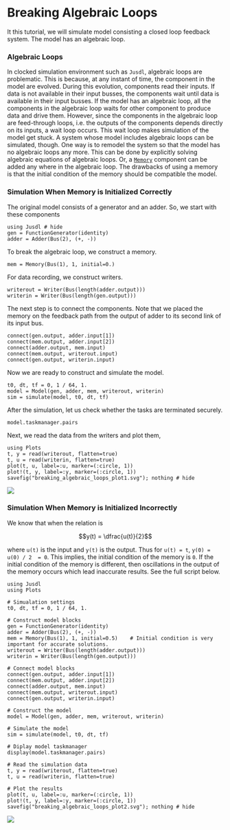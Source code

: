 # Breaking Algebraic Loops

It this tutorial, we will simulate model consisting a closed loop feedback system. The model has an algebraic loop. 

### Algebraic Loops
In clocked simulation environment such as `Jusdl`, algebraic loops are problematic. This is because, at any instant of time, the component in the model are evolved. During this evolution, components read their inputs. If data is not available in their input busses, the components wait until data is available in their input busses. If the model has an algebraic loop, all the components in the algebraic loop waits for other component to produce data and drive them. However, since the components in the algebraic loop are feed-through loops, i.e. the outputs of the components depends directly on its inputs, a wait loop occurs. This wait loop makes simulation of the model get stuck. A system whose model includes algebraic loops can be simulated, though. One way is to remodel the system so that the model has no algebraic loops any more. This can be done by explicitly solving algebraic equations of algebraic loops. Or, a [`Memory`](ref) component can be added any where in the algebraic loop. The drawbacks of using a memory is that the initial condition of the memory should be compatible the model. 

### Simulation When Memory is Initialized Correctly
The original model consists of a generator and an adder. So, we start with these components 
```@example breaking_algebraic_loops_ex
using Jusdl # hide
gen = FunctionGenerator(identity)
adder = Adder(Bus(2), (+, -))
```
To break the algebraic loop, we construct a memory.
```@example breaking_algebraic_loops_ex
mem = Memory(Bus(1), 1, initial=0.)
```
For data recording, we construct writers.
```@example breaking_algebraic_loops_ex
writerout = Writer(Bus(length(adder.output)))
writerin = Writer(Bus(length(gen.output)))
```

The next step is to connect the components. Note that we placed the memory on the feedback path from the output of adder to its second link of its input bus. 
```@example breaking_algebraic_loops_ex
connect(gen.output, adder.input[1])
connect(mem.output, adder.input[2])
connect(adder.output, mem.input)
connect(mem.output, writerout.input)
connect(gen.output, writerin.input)
```
Now we are ready to construct and simulate the model.
```@example breaking_algebraic_loops_ex
t0, dt, tf = 0, 1 / 64, 1.
model = Model(gen, adder, mem, writerout, writerin)
sim = simulate(model, t0, dt, tf)
```
After the simulation, let us check whether the tasks are terminated securely.
```@example breaking_algebraic_loops_ex
model.taskmanager.pairs
```
Next, we read the data from the writers and plot them,
```@example breaking_algebraic_loops_ex
using Plots
t, y = read(writerout, flatten=true)
t, u = read(writerin, flatten=true)
plot(t, u, label=:u, marker=(:circle, 1)) 
plot!(t, y, label=:y, marker=(:circle, 1)) 
savefig("breaking_algebraic_loops_plot1.svg"); nothing # hide
```
![](breaking_algebraic_loops_plot1.svg)

### Simulation When Memory is Initialized Incorrectly
We know that when the relation is 
```math
y(t) = \dfrac{u(t)}{2}
```
where ``u(t)`` is the input and ``y(t)`` is the output. Thus for ``u(t) = t``, ``y(0) = u(0) / 2  = 0``. This implies, the initial condition of the memory is ``0``. If the initial condition of the memory is different, then oscillations in the output of the memory occurs which lead inaccurate results. See the full script below. 

```@example 
using Jusdl 
using Plots 

# Simualation settings 
t0, dt, tf = 0, 1 / 64, 1.

# Construct model blocks 
gen = FunctionGenerator(identity)
adder = Adder(Bus(2), (+, -))
mem = Memory(Bus(1), 1, initial=0.5)    # Initial condition is very important for accurate solutions. 
writerout = Writer(Bus(length(adder.output)))
writerin = Writer(Bus(length(gen.output)))

# Connect model blocks 
connect(gen.output, adder.input[1])
connect(mem.output, adder.input[2])
connect(adder.output, mem.input)
connect(mem.output, writerout.input)
connect(gen.output, writerin.input)

# Construct the model 
model = Model(gen, adder, mem, writerout, writerin)

# Simulate the model 
sim = simulate(model, t0, dt, tf)

# Diplay model taskmanager
display(model.taskmanager.pairs)

# Read the simulation data 
t, y = read(writerout, flatten=true)
t, u = read(writerin, flatten=true)

# Plot the results
plot(t, u, label=:u, marker=(:circle, 1)) 
plot!(t, y, label=:y, marker=(:circle, 1)) 
savefig("breaking_algebraic_loops_plot2.svg"); nothing # hide
```
![](breaking_algebraic_loops_plot2.svg)

